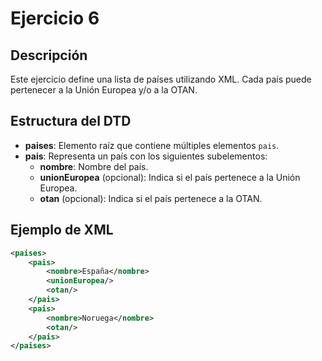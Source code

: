 # Ejercicio 6

## Descripción
Este ejercicio define una lista de países utilizando XML. Cada país puede pertenecer a la Unión Europea y/o a la OTAN.

## Estructura del DTD
- **paises**: Elemento raíz que contiene múltiples elementos `pais`.
- **pais**: Representa un país con los siguientes subelementos:
  - **nombre**: Nombre del país.
  - **unionEuropea** (opcional): Indica si el país pertenece a la Unión Europea.
  - **otan** (opcional): Indica si el país pertenece a la OTAN.

## Ejemplo de XML
```xml
<paises>
    <pais>
        <nombre>España</nombre>
        <unionEuropea/>
        <otan/>
    </pais>
    <pais>
        <nombre>Noruega</nombre>
        <otan/>
    </pais>
</paises>
```
